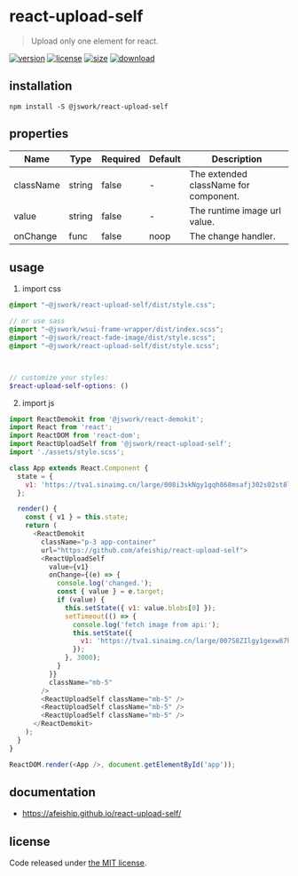 # react-upload-self
> Upload only one element for react.

[![version][version-image]][version-url]
[![license][license-image]][license-url]
[![size][size-image]][size-url]
[![download][download-image]][download-url]

## installation
```shell
npm install -S @jswork/react-upload-self
```

## properties
| Name      | Type   | Required | Default | Description                           |
| --------- | ------ | -------- | ------- | ------------------------------------- |
| className | string | false    | -       | The extended className for component. |
| value     | string | false    | -       | The runtime image url value.          |
| onChange  | func   | false    | noop    | The change handler.                   |


## usage
1. import css
  ```scss
  @import "~@jswork/react-upload-self/dist/style.css";

  // or use sass
  @import "~@jswork/wsui-frame-wrapper/dist/index.scss";
  @import "~@jswork/react-fade-image/dist/style.scss";
  @import "~@jswork/react-upload-self/dist/style.scss";
  
  

  // customize your styles:
  $react-upload-self-options: ()
  ```
2. import js
  ```js
  import ReactDemokit from '@jswork/react-demokit';
  import React from 'react';
  import ReactDOM from 'react-dom';
  import ReactUploadSelf from '@jswork/react-upload-self';
  import './assets/style.scss';

  class App extends React.Component {
    state = {
      v1: 'https://tva1.sinaimg.cn/large/008i3skNgy1gqh868msafj302s02st8l.jpg'
    };

    render() {
      const { v1 } = this.state;
      return (
        <ReactDemokit
          className="p-3 app-container"
          url="https://github.com/afeiship/react-upload-self">
          <ReactUploadSelf
            value={v1}
            onChange={(e) => {
              console.log('changed.');
              const { value } = e.target;
              if (value) {
                this.setState({ v1: value.blobs[0] });
                setTimeout(() => {
                  console.log('fetch image from api:');
                  this.setState({
                    v1: 'https://tva1.sinaimg.cn/large/007S8ZIlgy1gexw87htqhj305k05k74o.jpg'
                  });
                }, 3000);
              }
            }}
            className="mb-5"
          />
          <ReactUploadSelf className="mb-5" />
          <ReactUploadSelf className="mb-5" />
          <ReactUploadSelf className="mb-5" />
        </ReactDemokit>
      );
    }
  }

  ReactDOM.render(<App />, document.getElementById('app'));

  ```

## documentation
- https://afeiship.github.io/react-upload-self/


## license
Code released under [the MIT license](https://github.com/afeiship/react-upload-self/blob/master/LICENSE.txt).

[version-image]: https://img.shields.io/npm/v/@jswork/react-upload-self
[version-url]: https://npmjs.org/package/@jswork/react-upload-self

[license-image]: https://img.shields.io/npm/l/@jswork/react-upload-self
[license-url]: https://github.com/afeiship/react-upload-self/blob/master/LICENSE.txt

[size-image]: https://img.shields.io/bundlephobia/minzip/@jswork/react-upload-self
[size-url]: https://github.com/afeiship/react-upload-self/blob/master/dist/react-upload-self.min.js

[download-image]: https://img.shields.io/npm/dm/@jswork/react-upload-self
[download-url]: https://www.npmjs.com/package/@jswork/react-upload-self
